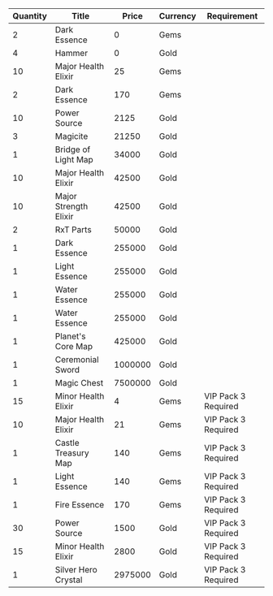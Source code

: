 | Quantity | Title | Price | Currency |  Requirement |
| -------- | ----- | ----- | -------- |  ----------- |
| 2 | Dark Essence | 0 | Gems |  |
| 4 | Hammer | 0 | Gold |  |
| 10 | Major Health Elixir | 25 | Gems |  |
| 2 | Dark Essence | 170 | Gems |  |
| 10 | Power Source | 2125 | Gold |  |
| 3 | Magicite | 21250 | Gold |  |
| 1 | Bridge of Light Map | 34000 | Gold |  |
| 10 | Major Health Elixir | 42500 | Gold |  |
| 10 | Major Strength Elixir | 42500 | Gold |  |
| 2 | RxT Parts | 50000 | Gold |  |
| 1 | Dark Essence | 255000 | Gold |  |
| 1 | Light Essence | 255000 | Gold |  |
| 1 | Water Essence | 255000 | Gold |  |
| 1 | Water Essence | 255000 | Gold |  |
| 1 | Planet's Core Map | 425000 | Gold |  |
| 1 | Ceremonial Sword | 1000000 | Gold |  |
| 1 | Magic Chest | 7500000 | Gold |  |
| 15 | Minor Health Elixir | 4 | Gems | VIP Pack 3 Required |
| 10 | Major Health Elixir | 21 | Gems | VIP Pack 3 Required |
| 1 | Castle Treasury Map | 140 | Gems | VIP Pack 3 Required |
| 1 | Light Essence | 140 | Gems | VIP Pack 3 Required |
| 1 | Fire Essence | 170 | Gems | VIP Pack 3 Required |
| 30 | Power Source | 1500 | Gold | VIP Pack 3 Required |
| 15 | Minor Health Elixir | 2800 | Gold | VIP Pack 3 Required |
| 1 | Silver Hero Crystal | 2975000 | Gold | VIP Pack 3 Required |

